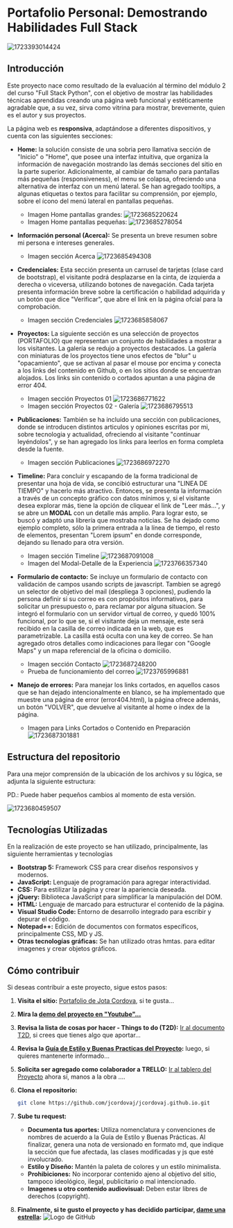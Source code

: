 # Portafolio Personal: Demostrando Habilidades Full Stack

![1723393014424](image/Readme/inicio.png)

## Introducción

Este proyecto nace como resultado de la evaluación al término del módulo 2 del curso "Full Stack Python", con el objetivo de mostrar las habilidades técnicas aprendidas creando una página web funcional y estéticamente agradable que, a su vez,  sirva como vitrina para mostrar, brevemente, quien es el autor y sus proyectos.

La página web es **responsiva**, adaptándose a diferentes dispositivos, y cuenta con las siguientes secciones:

* **Home:** la solución consiste de una sobria pero llamativa sección de "Inicio" o "Home", que posee una interfaz intuitiva, que organiza la información de navegación mostrando las demás secciones del sitio en la parte superior. Adicionalmente, al cambiar de tamaño para pantallas más pequeñas (responsiveness), el menu se colapsa, ofreciendo una alternativa de interfaz con un menú lateral. Se han agregado tooltips, a algunas etiquetas o textos para facilitar su comprensión, por ejemplo, sobre el ícono del menú lateral en pantallas pequeñas.

  * Imagen Home pantallas grandes:
    ![1723685220624](image/README/1723685220624.png)
  * Imagen Home pantallas pequeñas:
    ![1723685278054](image/README/1723685278054.png)
* **Información personal (Acerca):** Se presenta un breve resumen sobre mi persona e intereses generales.

  * Imagen sección Acerca
    ![1723685494308](image/Readme/About.png)
* **Credenciales:** Esta sección presenta un carrusel de tarjetas (clase card de bootstrap), el visitante podrá desplazarse en la cinta, de izquierda a derecha o viceversa, utilizando botones de navegación. Cada tarjeta presenta información breve sobre la certificación o habilidad adquirida y un botón que dice "Verificar", que abre el link en la página ofcial para la comprobación.

  * Imagen sección Credenciales
    ![1723685858067](image/README/1723685858067.png)
* **Proyectos:** La siguiente sección es una selección de proyectos (PORTAFOLIO) que representan un conjunto de habilidades a mostrar a los visitantes. La galería se redujo a proyectos destacados. La galería con miniaturas de los proyectos tiene unos efectos de "blur" u "opacamiento", que se activan al pasar el mouse por encima y conecta a los links del contenido en Github, o en los sitios donde se encuentran alojados. Los links sin contenido o cortados apuntan a una página de error 404.

  * Imagen sección Proyectos 01
    ![1723686771622](image/README/1723686771622.png)
  * Imagen sección Proyectos 02 - Galería
    ![1723686795513](image/README/1723686795513.png)
* **Publicaciones:** También se ha incluído una sección con publicaciones, donde se introducen distintos articulos y opiniones escritas por mi, sobre tecnologia y actualidad, ofreciendo al visitante "continuar leyéndolos", y se han agregado los links para leerlos en forma completa desde la fuente.

  * Imagen sección Publicaciones
    ![1723686972270](image/README/1723686972270.png)
* **Timeline:** Para concluir y escapando de la forma tradicional de presentar una hoja de vida, se concibió estructurar una "LINEA DE TIEMPO" y hacerlo más atractivo. Entonces, se presenta la información a través de un concepto gráfico con datos mínimos y, si el visitante desea explorar más, tiene la opción de cliquear el link de "Leer más...", y se abre un **MODAL** con un detalle más amplio. Para lograr esto, se buscó y adaptó una librería que mostraba noticias. Se ha dejado como ejemplo completo, sólo la primera entrada a la línea de tiempo, el resto de elementos, presentan "Lorem ipsum" en donde corresponde, dejando su llenado para otra versión.

  * Imagen sección Timeline
    ![1723687091008](image/README/1723687091008.png)
  * Imagen del Modal-Detalle de la Experiencia
    ![1723766357340](image/README/1723766357340.png)
* **Formulario de contacto:** Se incluye un formulario de contacto con validación de campos usando scripts de javascript. Tambien se agregó un selector de objetivo del mail (despliega 3 opciones), pudiendo la persona definir si su correo es con propósitos informativos, para solicitar un presupuesto o, para reclamar por alguna situacion. Se integró el formulario con un servidor virtual de correo, y quedó 100% funcional, por lo que se, si el visitante deja un mensaje, este será recibido en la casilla de correo indicada en la web, que es parametrizable. La casilla está oculta con una key de correo. Se han agregado otros detalles como indicaciones para llegar con "Google Maps" y un mapa referencial de la oficina o domicilio.

  * Imagen sección Contacto
    ![1723687248200](image/README/1723687248200.png)
  * Prueba de funcionamiento del correo
    ![1723765996881](image/README/1723765996881.png)
* **Manejo de errores:** Para manejar los links cortados, en aquellos casos que se han dejado intencionalmente en blanco, se ha implementado que muestre una página de error (error404.html), la página ofrece además, un botón "VOLVER", que devuelve al visitante al home o index de la página.

  * Imagen para Links Cortados o Contenido en Preparación
    ![1723687301881](image/README/1723687301881.png)

## Estructura del repositorio

Para una mejor comprensión de la ubicación de los archivos y su lógica, se adjunta la siguiente estructura:

PD.: Puede haber pequeños cambios al momento de esta versión.

![1723680459507](image/README/1723680459507.png)

## Tecnologías Utilizadas

En la realización de este proyecto se han utilizado, principalmente, las siguiente herramientas y tecnologías

* **Bootstrap 5:** Framework CSS para crear diseños responsivos y modernos.
* **JavaScript:** Lenguaje de programación para agregar interactividad.
* **CSS:** Para estilizar la página y crear la apariencia deseada.
* **jQuery:** Biblioteca JavaScript para simplificar la manipulación del DOM.
* **HTML:** Lenguaje de marcado para estructurar el contenido de la página.
* **Visual Studio Code:** Entorno de desarrollo integrado para escribir y depurar el código.
* **Notepad++:** Edición de documentos con formatos específicos, principalmente CSS, MD y JS.
* **Otras tecnologías gráficas:** Se han utilizado otras hmtas. para editar imagenes y crear objetos gráficos.

## Cómo contribuir

Si deseas contribuir a este proyecto, sigue estos pasos:

1. **Visita el sitio:**
   [Portafolio de Jota Cordova](https://jcordovaj.github.io), si te gusta...
2. **Mira la [demo del proyecto en "Youtube"...](https://youtu.be/RjkiNr5Jew4)**
3. **Revisa la lista de cosas por hacer - Things to do (T2D):**
   [Ir al documento T2D](./assets/docs/t2d.html), si crees que tienes algo que aportar...
4. **Revisa la [Guía de Estilo y Buenas Practicas del Proyecto](./assets/docs/buenasPracticas.html):** luego, si quieres mantenerte informado...
5. **Solicita ser agregado como colaborador a TRELLO:** [Ir al tablero del Proyecto](https://trello.com/b/thnQjQ3S/things-2-do) ahora sí, manos a la obra ....
6. **Clona el repositorio:**

   ```bash
   git clone https://github.com/jcordovaj/jcordovaj.github.io.git
   ```

7. **Sube tu request:**

   * **Documenta tus aportes:** Utiliza nomenclatura y convenciones de nombres de acuerdo a la Guía de Estilo y Buenas Prácticas. Al finalizar, genera una nota de versionado en formato md, que indique la sección que fue afectada, las clases modificadas y js que esté involucrado.
   * **Estilo y Diseño:** Mantén la paleta de colores y un estilo minimalista.
   * **Prohibiciones:** No incorporar contenido ajeno al objetivo del sitio, tampoco ideológico, ilegal, publicitario o mal intencionado.
   * **Imagenes u otro contenido audiovisual:** Deben estar libres de derechos (copyright).
8. **Finalmente, si te gusto el proyecto y has decidido participar, [dame una estrella](https://github.com/jcordovaj/jcordovaj.github.io/):**
   ![Logo de GitHub](./assets/img/github-star-75px.webp)
